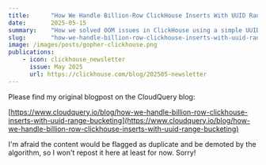```yaml
---
title:      "How We Handle Billion-Row ClickHouse Inserts With UUID Range Bucketing"
date:       2025-05-15
summary:    "How we solved OOM issues in ClickHouse using a simple UUID-range bucketing algorithm called InsertSplitter."
slug:       "how-we-handle-billion-row-clickhouse-inserts-with-uuid-range-bucketing"
image: /images/posts/gopher-clickhouse.png
publications:
    - icon: clickhouse_newsletter
      issue: May 2025
      url: https://clickhouse.com/blog/202505-newsletter
---
```


Please find my original blogpost on the CloudQuery blog:

[https://www.cloudquery.io/blog/how-we-handle-billion-row-clickhouse-inserts-with-uuid-range-bucketing](https://www.cloudquery.io/blog/how-we-handle-billion-row-clickhouse-inserts-with-uuid-range-bucketing)

I'm afraid the content would be flagged as duplicate and be demoted by the algorithm, so I won't repost it here at least for now. Sorry!
